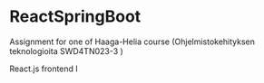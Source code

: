 # ReactSpringBoot
Assignment for one of Haaga-Helia course (Ohjelmistokehityksen teknologioita SWD4TN023-3 )

React.js frontend I
